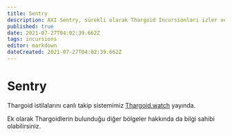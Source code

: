 ```yaml
---
title: Sentry
description: AXI Sentry, sürekli olarak Thargoid Incursionları izler ve gerçek zamanlı bilgi verir.
published: true
date: 2021-07-27T04:02:39.662Z
tags: incursions
editor: markdown
dateCreated: 2021-07-27T04:02:39.662Z
---
```


# Sentry

Thargoid istilalarını canlı takip sistemimiz [Thargoid.watch](https://www.thargoid.watch/) yayında.

Ek olarak Thargoidlerin bulunduğu diğer bölgeler hakkında da bilgi sahibi olabilirsiniz.
